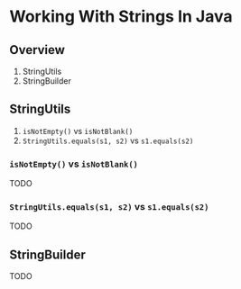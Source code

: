 
# Working With Strings In Java

## Overview

1. StringUtils
1. StringBuilder

## StringUtils

1. `isNotEmpty()` vs `isNotBlank()`
1. `StringUtils.equals(s1, s2)` vs `s1.equals(s2)`

### `isNotEmpty()` vs `isNotBlank()`

TODO 

### `StringUtils.equals(s1, s2)` vs `s1.equals(s2)`

TODO 

## StringBuilder

TODO
